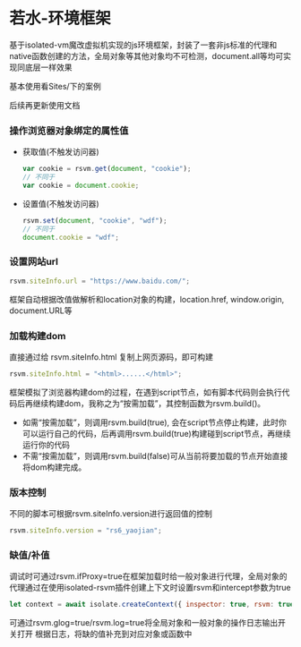 # 若水-环境框架
基于isolated-vm魔改虚拟机实现的js环境框架，封装了一套非js标准的代理和native函数创建的方法，全局对象等其他对象均不可检测，document.all等均可实现同底层一样效果

基本使用看Sites/下的案例

后续再更新使用文档

### 操作浏览器对象绑定的属性值
+ 获取值(不触发访问器)
    ```js
    var cookie = rsvm.get(document, "cookie");
    // 不同于
    var cookie = document.cookie;
    ```
+ 设置值(不触发访问器)
    ```js
    rsvm.set(document, "cookie", "wdf");
    // 不同于
    document.cookie = "wdf";
    ```

### 设置网站url
```js
rsvm.siteInfo.url = "https://www.baidu.com/";
```
框架自动根据改值做解析和location对象的构建，location.href, window.origin, document.URL等

### 加载构建dom
直接通过给 rsvm.siteInfo.html 复制上网页源码，即可构建
```js
rsvm.siteInfo.html = "<html>......</html>";
```
框架模拟了浏览器构建dom的过程，在遇到script节点，如有脚本代码则会执行代码后再继续构建dom，我称之为“按需加载”，其控制函数为rsvm.build()。 
+ 如需“按需加载”，则调用rsvm.build(true), 会在script节点停止构建，此时你可以运行自己的代码，后再调用rsvm.build(true)构建碰到script节点，再继续运行你的代码
+ 不需“按需加载”，则调用rsvm.build(false)可从当前将要加载的节点开始直接将dom构建完成。

### 版本控制
不同的脚本可根据rsvm.siteInfo.version进行返回值的控制
```js
rsvm.siteInfo.version = "rs6_yaojian";
```

### 缺值/补值
调试时可通过rsvm.ifProxy=true在框架加载时给一般对象进行代理，全局对象的代理通过在使用isolated-rsvm插件创建上下文时设置rsvm和intercept参数为true
```js
let context = await isolate.createContext({ inspector: true, rsvm: true, intercept: true });
```
可通过rsvm.glog=true/rsvm.log=true将全局对象和一般对象的操作日志输出开关打开
根据日志，将缺的值补充到对应对象或函数中
